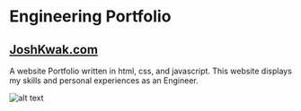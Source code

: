 # Engineering Portfolio

## [JoshKwak.com](www.joshkwak.com)

A website Portfolio written in html, css, and javascript. This website displays my skills and personal experiences as an Engineer.

![alt text](https://github.com/joshkwka/joshkwka.github.io/static/img/git/website.png)
